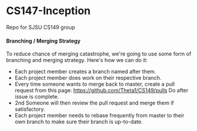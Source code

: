 # CS147-Inception
Repo for SJSU CS149 group

#### Branching / Merging Strategy
To reduce chance of merging catastrophe, we're going to use some form of branching
and merging strategy. Here's how we can do it:

- Each project member creates a branch named after them.
- Each project member does work on their respective branch.
- Every time someone wants to merge back to master, create a pull request from this page: https://github.com/Theta1/CS149/pulls Do after issue is complete.
- 2nd Someone will then review the pull request and merge them if satisfactory. 
- Each project member needs to rebase frequently from master to their own branch to make sure their branch 
is up-to-date.

